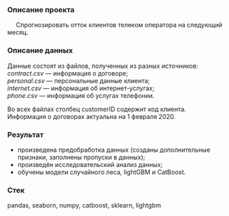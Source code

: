 ### Описание проекта  
&nbsp;&nbsp;&nbsp;&nbsp;&nbsp;Спрогнозировать отток клиентов телеком оператора на следующий месяц.      
### Описание данных  
Данные состоят из файлов, полученных из разных источников:  
*contract.csv* — информация о договоре;  
*personal.csv* — персональные данные клиента;  
*internet.csv* — информация об интернет-услугах;  
*phone.csv* — информация об услугах телефонии.  
  
Во всех файлах столбец customerID содержит код клиента.  
Информация о договорах актуальна на 1 февраля 2020. 
### Результат  
- произведена предобработка данных (созданы дополнительные признаки, заполнены пропуски в данных);
- произведён исследовательский анализ данных;
- обучены модели случайного леса, lightGBM и CatBoost.
### Стек  
pandas, seaborn, numpy, catboost, sklearn, lightgbm
